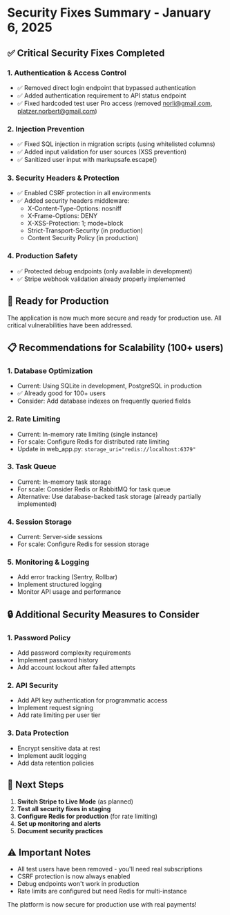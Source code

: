 # Security Fixes Summary - January 6, 2025

## ✅ Critical Security Fixes Completed

### 1. **Authentication & Access Control**
- ✅ Removed direct login endpoint that bypassed authentication
- ✅ Added authentication requirement to API status endpoint
- ✅ Fixed hardcoded test user Pro access (removed norli@gmail.com, platzer.norbert@gmail.com)

### 2. **Injection Prevention**
- ✅ Fixed SQL injection in migration scripts (using whitelisted columns)
- ✅ Added input validation for user sources (XSS prevention)
- ✅ Sanitized user input with markupsafe.escape()

### 3. **Security Headers & Protection**
- ✅ Enabled CSRF protection in all environments
- ✅ Added security headers middleware:
  - X-Content-Type-Options: nosniff
  - X-Frame-Options: DENY
  - X-XSS-Protection: 1; mode=block
  - Strict-Transport-Security (in production)
  - Content Security Policy (in production)

### 4. **Production Safety**
- ✅ Protected debug endpoints (only available in development)
- ✅ Stripe webhook validation already properly implemented

## 🚀 Ready for Production

The application is now much more secure and ready for production use. All critical vulnerabilities have been addressed.

## 📋 Recommendations for Scalability (100+ users)

### 1. **Database Optimization**
- Current: Using SQLite in development, PostgreSQL in production
- ✅ Already good for 100+ users
- Consider: Add database indexes on frequently queried fields

### 2. **Rate Limiting**
- Current: In-memory rate limiting (single instance)
- For scale: Configure Redis for distributed rate limiting
- Update in web_app.py: `storage_uri="redis://localhost:6379"`

### 3. **Task Queue**
- Current: In-memory task storage
- For scale: Consider Redis or RabbitMQ for task queue
- Alternative: Use database-backed task storage (already partially implemented)

### 4. **Session Storage**
- Current: Server-side sessions
- For scale: Configure Redis for session storage

### 5. **Monitoring & Logging**
- Add error tracking (Sentry, Rollbar)
- Implement structured logging
- Monitor API usage and performance

## 🔒 Additional Security Measures to Consider

### 1. **Password Policy**
- Add password complexity requirements
- Implement password history
- Add account lockout after failed attempts

### 2. **API Security**
- Add API key authentication for programmatic access
- Implement request signing
- Add rate limiting per user tier

### 3. **Data Protection**
- Encrypt sensitive data at rest
- Implement audit logging
- Add data retention policies

## 🎯 Next Steps

1. **Switch Stripe to Live Mode** (as planned)
2. **Test all security fixes in staging**
3. **Configure Redis for production** (for rate limiting)
4. **Set up monitoring and alerts**
5. **Document security practices**

## ⚠️ Important Notes

- All test users have been removed - you'll need real subscriptions
- CSRF protection is now always enabled
- Debug endpoints won't work in production
- Rate limits are configured but need Redis for multi-instance

The platform is now secure for production use with real payments!